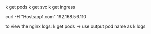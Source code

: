 k get pods
k get svc
k get ingress



curl -H "Host:app1.com" 192.168.56.110


to view the nginx logs:
k get pods
-> use output pod name as
k logs <pod-name>